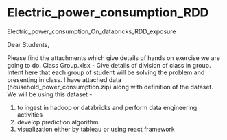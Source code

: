 # Electric_power_consumption_RDD
Electric_power_consumption_On_databricks_RDD_exposure


Dear Students,

Please find the attachments which give details of hands on exercise we are going to do. 
Class Group.xlsx - Give details of division of class in group. Intent here that each group of student will be solving the problem and presenting in class.
I have attached data (household_power_consumption.zip) along with definition of the dataset. We will be using this dataset -
1. to ingest in hadoop or databricks and perform data engineering activities
2. develop prediction algorithm
3. visualization either by tableau or using react framework
